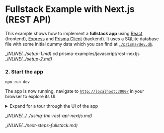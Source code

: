# Fullstack Example with Next.js (REST API)

This example shows how to implement a **fullstack app** using [React](https://reactjs.org/) (frontend), [Express](https://expressjs.com/) and [Prisma Client](https://github.com/prisma/prisma2/blob/master/docs/prisma-client-js/api.md) (backend). It uses a SQLite database file with some initial dummy data which you can find at [`./prisma/dev.db`](./prisma/dev.db).

__INLINE(../_setup-1.md)__
cd prisma-examples/javascript/rest-nextjs
__INLINE(../_setup-2.md)__

### 2. Start the app

```
npm run dev
```

The app is now running, navigate to [`http://localhost:3000/`](http://localhost:3000/) in your browser to explore its UI.

<details><summary>Expand for a tour through the UI of the app</summary>

**Blog** (located in [`./src/pages/index.ts`](./src/pages/index.ts)

![](https://imgur.com/eepbOUO.png)

**Signup** (located in [`./src/pages/signup.ts`](./src/pages/signup.ts))

![](https://imgur.com/iE6OaBI.png)

**Create post (draft)** (located in [`./src/pages/create.ts`](./src/pages/create.ts))

![](https://imgur.com/olCWRNv.png)

**Drafts** (located in [`./src/pages/drafts.ts`](./src/pages/drafts.ts))

![](https://imgur.com/PSMzhcd.png)

**View post** (located in [`./src/pages/p/[id].ts`](./src/pages/p/[id].ts)) (delete or publish here)

![](https://imgur.com/zS1B11O.png)

</details>

__INLINE(../../_using-the-rest-api-nextjs.md)__

__INLINE(../_next-steps-fullstack.md)__